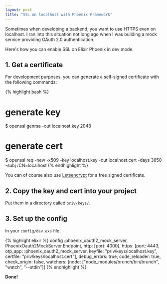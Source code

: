 ```yaml
---
layout: post
title: "SSL on localhost with Phoenix Framework"
---
```


Sometimes when developing a backend, you want to use HTTPS even on localhost. I ran into this situation not long ago when I was building a mock service providing OAuth 2.0 authentication.

Here's how you can enable SSL on Elixir Phoenix in dev mode.

## 1. Get a certificate

For development purposes, you can generate a self-signed certificate with the following commands:

{% highlight bash %}
# generate key
$ openssl genrsa -out localhost.key 2048
# generate cert
$ openssl req -new -x509 -key localhost.key -out localhost.cert -days 3650 -subj /CN=localhost
{% endhighlight %}

You can of course also use [Letsencrypt](https://letsencrypt.org/) for a free signed certificate.

## 2. Copy the key and cert into your project

Put them in a directory called `priv/keys/`.

## 3. Set up the config

In your `config/dev.exs` file:

{% highlight elixir %}
config :phoenix_oauth2_mock_server, PhoenixOauth2MockServer.Endpoint,
  http: [port: 4000],
  https: [port: 4443,
          otp_app: :phoenix_oauth2_mock_server,
          keyfile: "priv/keys/localhost.key",
          certfile: "priv/keys/localhost.cert"],
  debug_errors: true,
  code_reloader: true,
  check_origin: false,
  watchers: [node: ["node_modules/brunch/bin/brunch", "watch", "--stdin"]]
{% endhighlight %}

**Done!**
